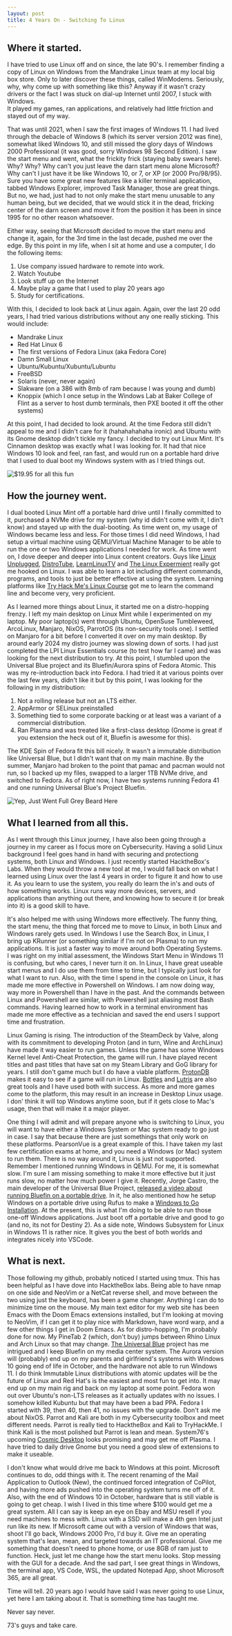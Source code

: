 ```yaml
---
layout: post
title: 4 Years On - Switching To Linux
---
```


## Where it started. 
I have tried to use Linux off and on since, the late 90's.  I remember finding a copy of Linux on Windows from the Mandrake Linux team at my local big box store.  Only to later discover these
things, called WinModems.  Seriously, why, why come up with something like this?  Anyway if it wasn't crazy drivers or the fact I was stuck on dial-up Internet until 2007, I stuck with Windows.  
It played my games, ran applications, and relatively had little friction and stayed out of my way.  

That was until 2021, when I saw the first images of Windows 11.  I had lived through the debacle of Windows 8 (which its server version 2012 was fine), somewhat liked Windows 10, and still missed the glory days of
Windows 2000 Professional (it was good, sorry Windows 98 Second Edition).  I saw the start menu and went, what the frickity frick (staying baby swears here).  Why?  Why? Why can't you just leave the darn start menu
alone Microsoft?  Why can't I just have it be like Windows 10, or 7, or XP (or 2000 Pro/98/95).  Sure you have some great new features like a killer terminal application, tabbed Windows Explorer, improved Task Manager, 
those are great things.  But no, we had, just had to not only make the start menu unusable to any human being, but we decided, that we would stick it in the dead, fricking center of the darn screen and move it from the position it has been in since 1995 for no other reason whatsoever.  

Either way, seeing that Microsoft decided to move the start menu and change it, again, for the 3rd time in the last decade, pushed me over the edge.  By this point in my life, when I sit at home
and use a computer, I do the following items:

1. Use company issued hardware to remote into work.
2. Watch Youtube
3. Look stuff up on the Internet
4. Maybe play a game that I used to play 20 years ago
5. Study for certifications.  

With this, I decided to look back at Linux again.  Again, over the last 20 odd years, I had tried various distributions without any one really sticking.  This would include:

- Mandrake Linux
- Red Hat Linux 6
- The first versions of Fedora Linux (aka Fedora Core)
- Damn Small Linux
- Ubuntu/Kubuntu/Xubuntu/Lubuntu
- FreeBSD
- Solaris (never, never again)
- Slakware (on a 386 with 8mb of ram because I was young and dumb)
- Knoppix (which I once setup in the Windows Lab at Baker College of Flint as a server to host dumb terminals, then PXE booted it off the other systems)

At this point, I had decided to look around.  At the time Fedora still didn't appeal to me and I didn't care for it (hahahahahaha ironic) and Ubuntu with its Gnome desktop didn't tickle my fancy.  I decided to try out Linux Mint.  It's Cinnamon desktop was exactly what I was looking for.  It had that nice Windows 10 look and feel, ran fast, and would run on a portable hard drive that I used to dual boot my Windows system with as I tried things out.  

![$19.95 for all this fun](../images/2025-1-28-Img2.png)

## How the journey went. 
I dual booted Linux Mint off a portable hard drive until I finally committed to it, purchased a NVMe drive for my system (why id didn't come with it, I din't know) and stayed up with the dual-booting. As time
went on, my usage of Windows became less and less.  For those times I did need Windows, I had setup a virtual machine using QEMU/Virtual Machine Manager to be able to run the one or two Windows applications I needed
for work.  As time went on, I dove deeper and deeper into Linux content creators.  Guys like [Linux Unplugged](https://linuxunplugged.com/), [DistroTube](https://www.youtube.com/channel/UCVls1GmFKf6WlTraIb_IaJg), [LearnLinuxTV](https://www.youtube.com/channel/UCxQKHvKbmSzGMvUrVtJYnUA)
and [The Linux Expermient](https://www.youtube.com/channel/UC5UAwBUum7CPN5buc-_N1Fw) really got me hooked on Linux.  I was able to learn a lot including different commands, programs, and tools to just be better 
effective at using the system.  Learning platforms like [Try Hack Me's Linux Course](https://tryhackme.com/r/room/linuxfundamentalspart1) got me to learn the command line and become very, very proficient.

As I learned more things about Linux, it started me on a distro-hopping frenzy.  I left my main desktop on Linux Mint while I experimented on my laptop. My poor laptop(s) went through Ubuntu, OpenSuse Tumbleweed, ArcoLinux, Manjaro, NixOS, ParrotOS (its non-security tools one).  I settled on Manjaro for a bit before I converted it over on my main desktop.  By around early 2024 my distro journey was slowing down of sorts.  I had just completed the LPI Linux Essentials course (to test how far I came) and was looking for the next distribution to try.  At this point, I stumbled upon the Universal Blue project and its Bluefin/Aurora spins of Fedora Atomic.  This was my re-introduction back into Fedora.  I had tried it at various points over the last few years, didn't like it but by this point, I was looking for the following in my distribution:

1. Not a rolling release but not an LTS either. 
2. AppArmor or SELinux preinstalled
3. Something tied to some corporate backing or at least was a variant of a commercial distribution.  
4. Ran Plasma and was treated like a first-class desktop (Gnome is great if you extension the heck out of it, Bluefin is awesome for this). 

The KDE Spin of Fedora fit this bill nicely.  It wasn't a immutable distribution like Universal Blue, but I didn't want that on my main machine.  By the summer, Manjaro had broken to the point that pamac and pacman would not run, so I backed up my files, swapped to a larger 1TB NVMe drive, and switched to Fedora.  As of right now, I have two systems running Fedora 41 and one running Universal Blue's Project Bluefin. 

![Yep, Just Went Full Grey Beard Here](../images/2025-1-28-Img1.png)

## What I learned from all this.  
As I went through this Linux journey, I have also been going through a journey in my career as I focus more on Cybersecurity.  Having a solid Linux background I feel goes hand in hand with securing and protectiong systems, both Linux and Windows.  I just recently started HacktheBox's Labs.  When they would throw a new tool at me, I would fall back on what I learned using Linux over the last 4 years in order to figure it and how to use it.  As you learn to use the system, you really do learn the in's and outs of how something works.  Linux runs way more devices, servers, and applications than anything out there, and knowing how to secure it (or break into it) is a good skill to have.

It's also helped me with using Windows more effectively.  The funny thing, the start menu, the thing that forced me to move to Linux, in both Linux and Windows rarely gets used.  In Windows I use the Search Box, in Linux, I bring up KRunner (or something similar if I'm not on Plasma) to run my applications.  It is just a faster way to move around both Operating Systems.  I was right on my initial assessment, the Windows Start Menu in Windows 11 is confusing, but who cares, I never turn it on.  In Linux, I have great useable start menus and I do use them from time to time, but I typically just look for what I want to run.  Also, with the time I spend in the console on Linux, it has made me more effective in Powershell on Windows.  I am now doing way, way more in Powershell than I have in the past.  And the commands between Linux and Powershell are similar, with Powershell just aliasing most Bash commands.  Having learned how to work in a terminal environment has made me more effective as a technician and saved the end users I support time and frustration.  

Linux Gaming is rising.  The introduction of the SteamDeck by Valve, along with its commitment to developing Proton (and in turn, Wine and ArchLinux) have made it way easier to run games.  Unless the game has some Windows Kernel level Anti-Cheat Protection, the game will run.  I have played recent titles and past titles that have sat on my Steam Library and GoG library for years.  I still don't game much but I do have a viable platform.  [ProtonDB](https://www.protondb.com/) makes it easy to see if a game will run in Linux.  [Bottles](https://usebottles.com/) and [Lutris](https://lutris.net/) are also great tools and I have used both with success.  As more and more games come to the platform, this may result in an increase in Desktop Linux usage.  I don' think it will top Windows anytime soon, but if it gets close to Mac's usage, then that will make it a major player.   

One thing I will admit and will prepare anyone who is switching to Linux, you will want to have either a Windows System or Mac system ready to go just in case.  I say that because there are just somethings that only work on these platforms.  PearsonVue is a great example of this.  I have taken my last few certification exams at home, and you need a Windows (or Mac) system to run them.  There is no way around it, Linux is just not supported.  Remember I mentioned running Windows in QEMU.  For me, it is somewhat slow.  I'm sure I am missing something to make it more effective but it just runs slow, no matter how much power I give it.  Recently, Jorge Castro, the main developer of the Universal Blue Project, [released a video about running Bluefin on a portable drive](https://youtu.be/5DRaYQ6hKU0).  In it, he also mentioned how he setup Windows on a portable drive using Rufus to make a [Windows to Go Installation](https://docs.projectbluefin.io/tips/#windows-to-go).  At the present, this is what I'm doing to be able to run those one-off Windows applications.  Just boot off a portable drive and good to go (and no, its not for Destiny 2).  As a side note, Windows Subsystem for Linux in Windows 11 is rather nice.  It gives you the best of both worlds and integrates nicely into VSCode.  

## What is next.
Those following my github, probably noticed I started using tmux.  This has been helpful as I have dove into HacktheBox labs.  Being able to have nmap on one side and NeoVim or a NetCat reverse shell, and move between the two using just the keyboard, has been a game changer.  Anything I can do to minimize time on the mouse.  My main text editor for my web site has been Emacs with the Doom Emacs extensions installed, but I'm looking at moving to NeoVim, if I can get it to play nice with Markdown, have word warp, and a few other things I get in Doom Emacs.  As for distro-hopping, I'm probably done for now.  My PineTab 2 (which, don't buy) jumps between Rhino Linux and Arch Linux so that may change.  [The Universal Blue](https://universal-blue.org/) project has me intrigued and I keep Bluefin on my media center system.  The Aurora version will (probably) end up on my parents and girlfriend's systems with Windows 10 going end of life in October, and the hardware not able to run Windows 11.  I do think Immutable Linux distributions with atomic updates will be the future of Linux and Red Hat's is the easiest and most fun to get into.  It may end up on my main rig and back on my laptop at some point.  Fedora won out over Ubuntu's non-LTS releases as it actually updates with no issues.  I somehow killed Kubuntu but that may have been a bad PPA.  Fedora I started with 39, then 40, then 41, no issues with the upgrade. Don't ask me about NixOS.  Parrot and Kali are both in my Cybersecurity toolbox and meet different needs.  Parrot is really tied to HacktheBox and Kali to TryHackMe.  I think Kali is the most polished but Parrot is lean and mean.  System76's upcoming [Cosmic Desktop](https://system76.com/cosmic/) looks promising and may get me off Plasma.  I have tried to daily drive Gnome but you need a good slew of extensions to make it useable.  

I don't know what would drive me back to Windows at this point.  Microsoft continues to do, odd things with it.  The recent renaming of the Mail Application to Outlook (New), the continued forced integration of CoPilot, and having more ads pushed into the operating system turns me off of it.  Also, with the end of Windows 10 in October, hardware that is still viable is going to get cheap.  I wish I lived in this time where $100 would get me a great system.  All I can say is keep an eye on Ebay and MSU resell if you need machines to mess with.  Linux with a SSD will make a 4th gen Intel just run like its new.  If Microsoft came out with a version of Windows that was, shoot I'll go back, Windows 2000 Pro, I'd buy it.  Give me an operating system that's lean, mean, and targeted towards an IT professional.  Give me something that doesn't need to phone home, or use 8GB of ram just to function.  Heck, just let me change how the start menu looks.  Stop messing with the GUI for a decade.  And the sad part, I see great things in Windows, the terminal app, VS Code, WSL, the updated Notepad App, shoot Microsoft 365, are all great.  

Time will tell.  20 years ago I would have said I was never going to use Linux, yet here I am taking about it.  That is something time has taught me.  

Never say never.  

73's guys and take care.
